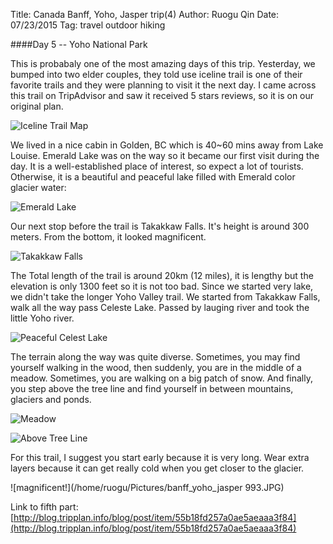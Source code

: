 Title: Canada Banff, Yoho, Jasper trip(4)
Author: Ruogu Qin
Date: 07/23/2015
Tag: travel
     outdoor
     hiking

####Day 5 -- Yoho National Park

This is probabaly one of the most amazing days of this trip. Yesterday, we bumped into two elder couples, they told use iceline trail is one of their favorite trails and they were planning to visit it the next day. I came across this trail on TripAdvisor and saw it received 5 stars reviews, so it is on our original plan.

![Iceline Trail Map](/home/ruogu/Pictures/066-iceline_map.gif)

We lived in a nice cabin in Golden, BC which is 40~60 mins away from Lake Louise. Emerald Lake was on the way so it became our first visit during the day. It is a well-established place of interest, so expect a lot of tourists. Otherwise, it is a beautiful and peaceful lake filled with Emerald color glacier water:

![Emerald Lake](/home/ruogu/Pictures/IMG_20150701_121934.jpg)

Our next stop before the trail is Takakkaw Falls. It's height is around 300 meters. From the bottom, it looked magnificent.

![Takakkaw Falls](/home/ruogu/Pictures/IMG_20150701_134650.jpg)

The Total length of the trail is around 20km (12 miles), it is lengthy but the elevation is only 1300 feet so it is not too bad. Since we started very lake, we didn't take the longer Yoho Valley trail. We started from Takakkaw Falls, walk all the way pass Celeste Lake. Passed by lauging river and took the little Yoho river.

![Peaceful Celest Lake](/home/ruogu/Pictures/IMG_20150701_163318.jpg)

The terrain along the way was quite diverse. Sometimes, you may find yourself walking in the wood, then suddenly, you are in the middle of a meadow. Sometimes, you are walking on a big patch of snow. And finally, you step above the tree line and find yourself in between mountains, glaciers and ponds.

![Meadow](/home/ruogu/Pictures/IMG_20150701_171350.jpg)

![Above Tree Line](/home/ruogu/Pictures/IMG_20150701_180058.jpg)

For this trail, I suggest you start early because it is very long. Wear extra layers because it can get really cold when you get closer to the glacier.

![magnificent!](/home/ruogu/Pictures/banff_yoho_jasper 993.JPG)

Link to fifth part: [http://blog.tripplan.info/blog/post/item/55b18fd257a0ae5aeaaa3f84](http://blog.tripplan.info/blog/post/item/55b18fd257a0ae5aeaaa3f84)
